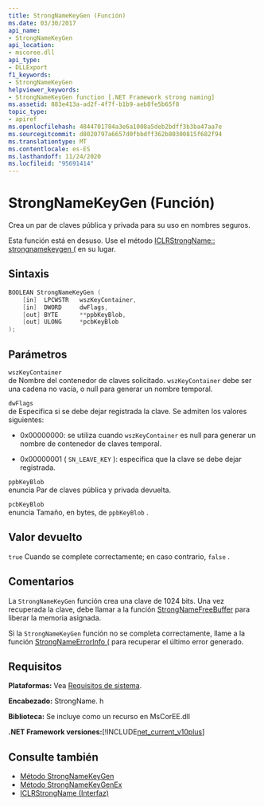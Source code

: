```yaml
---
title: StrongNameKeyGen (Función)
ms.date: 03/30/2017
api_name:
- StrongNameKeyGen
api_location:
- mscoree.dll
api_type:
- DLLExport
f1_keywords:
- StrongNameKeyGen
helpviewer_keywords:
- StrongNameKeyGen function [.NET Framework strong naming]
ms.assetid: 883e413a-ad2f-4f7f-b1b9-aeb8fe5b65f8
topic_type:
- apiref
ms.openlocfilehash: 4844701784a3e6a1008a5deb2bdff3b3ba47aa7e
ms.sourcegitcommit: d8020797a6657d0fbbdff362b80300815f682f94
ms.translationtype: MT
ms.contentlocale: es-ES
ms.lasthandoff: 11/24/2020
ms.locfileid: "95691414"
---
```

# <a name="strongnamekeygen-function"></a>StrongNameKeyGen (Función)

Crea un par de claves pública y privada para su uso en nombres seguros.  
  
 Esta función está en desuso. Use el método [ICLRStrongName:: strongnamekeygen (](../hosting/iclrstrongname-strongnamekeygen-method.md) en su lugar.  
  
## <a name="syntax"></a>Sintaxis  
  
```cpp  
BOOLEAN StrongNameKeyGen (  
    [in]  LPCWSTR   wszKeyContainer,  
    [in]  DWORD     dwFlags,  
    [out] BYTE      **ppbKeyBlob,  
    [out] ULONG     *pcbKeyBlob  
);  
```  
  
## <a name="parameters"></a>Parámetros  

 `wszKeyContainer`  
 de Nombre del contenedor de claves solicitado. `wszKeyContainer` debe ser una cadena no vacía, o null para generar un nombre temporal.  
  
 `dwFlags`  
 de Especifica si se debe dejar registrada la clave. Se admiten los valores siguientes:  
  
- 0x00000000: se utiliza cuando `wszKeyContainer` es null para generar un nombre de contenedor de claves temporal.  
  
- 0x00000001 ( `SN_LEAVE_KEY` ): especifica que la clave se debe dejar registrada.  
  
 `ppbKeyBlob`  
 enuncia Par de claves pública y privada devuelta.  
  
 `pcbKeyBlob`  
 enuncia Tamaño, en bytes, de `ppbKeyBlob` .  
  
## <a name="return-value"></a>Valor devuelto  

 `true` Cuando se complete correctamente; en caso contrario, `false` .  
  
## <a name="remarks"></a>Comentarios  

 La `StrongNameKeyGen` función crea una clave de 1024 bits. Una vez recuperada la clave, debe llamar a la función [StrongNameFreeBuffer](strongnamefreebuffer-function.md) para liberar la memoria asignada.  
  
 Si la `StrongNameKeyGen` función no se completa correctamente, llame a la función [StrongNameErrorInfo (](strongnameerrorinfo-function.md) para recuperar el último error generado.  
  
## <a name="requirements"></a>Requisitos  

 **Plataformas:** Vea [Requisitos de sistema](../../get-started/system-requirements.md).  
  
 **Encabezado:** StrongName. h  
  
 **Biblioteca:** Se incluye como un recurso en MsCorEE.dll  
  
 **.NET Framework versiones:**[!INCLUDE[net_current_v10plus](../../../../includes/net-current-v10plus-md.md)]  
  
## <a name="see-also"></a>Consulte también

- [Método StrongNameKeyGen](../hosting/iclrstrongname-strongnamekeygen-method.md)
- [Método StrongNameKeyGenEx](../hosting/iclrstrongname-strongnamekeygenex-method.md)
- [ICLRStrongName (Interfaz)](../hosting/iclrstrongname-interface.md)
